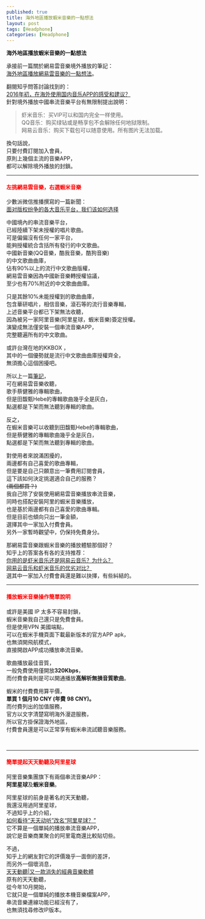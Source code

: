 ```yaml
---
published: true
title: 海外地區播放蝦米音樂的一點想法
layout: post
tags: [Headphone]
categories: [Headphone]
---
```


**海外地區播放蝦米音樂的一點想法**   
    
承接前一篇關於網易雲音樂境外播放的筆記：    
[海外地區播放網易雲音樂的一點想法][1]。    
    
翻閱知乎問答討論找到的：    
[<span lang="zh-Hans">2016年初，在海外使用国内音乐APP的感受和建议？</span>][2]   
針對境外播放中國串流音樂平台有無限制提出說明：   

> <span lang="zh-Hans">虾米音乐：买VIP可以和国内完全一样使用。</span>   
> <span lang="zh-Hans">QQ音乐：购买绿钻或是畅享包不会解除任何地狱限制。</span>   
> <span lang="zh-Hans">网易云音乐：购买下载包可以随意使用。所有图片无法加载。</span>   
    
換句話說，   
只要付費訂閱加入會員，   
原則上幾個主流的音樂APP，    
都可以解除境外播放的封鎖。   

-------------------------------

#### <font color="red">左挑網易雲音樂，右選蝦米音樂</font>    
    
少數派微信推播撰寫的一篇新聞：   
[<span lang="zh-Hans">面对版权纷争的各大音乐平台，我们该如何选择</span>][3]      
    
中國境內的串流音樂平台，    
已經陸續下架未授權的唱片歌曲。   
可是偏偏沒有任何一家平台，   
能夠授權統合含括所有發行的中文歌曲。    
中國新音樂(QQ音樂，酷我音樂，酷狗音樂)   
的中文歌曲曲庫，    
佔有90%以上的流行中文歌曲版權，   
網易雲音樂因為中國新音樂轉授權協議，    
至少也有70%附近的中文歌曲曲庫。   

只是其餘10%未能授權到的歌曲曲庫，    
包含華研唱片，相信音樂，滾石等的流行音樂專輯，   
上述音樂平台都已下架無法收聽，   
因為被另一家阿里音樂(阿里星球，蝦米音樂)簽定授權。    
演變成無法僅安裝一個串流音樂APP，    
完整聽遍所有的中文歌曲。    

或許台灣在地的KKBOX ，    
其中的一個優勢就是流行中文歌曲曲庫授權齊全，    
無須擔心這個困擾吧。    

所以上一篇[筆記][1]，   
可在網易雲音樂收聽，    
歌手蔡健雅的專輯歌曲，   
但是田馥甄Hebe的專輯歌曲幾乎全是灰白，     
點選都是下架而無法聽到專輯的歌曲。     

反之，   
在蝦米音樂可以收聽到田馥甄Hebe的專輯歌曲，   
但是蔡健雅的專輯歌曲幾乎全是灰白，     
點選都是下架而無法聽到專輯的歌曲。     

對使用者來說滿困擾的，   
兩邊都有自己喜愛的歌曲專輯，    
但是要是自己只願意出一筆費用訂閱會員，   
這下該如何決定挑選適合自己的服務？   
<del>(兩個都買？)</del>    
我自己除了安裝使用網易雲音樂播放串流音樂，   
同時也搭配安裝阿里的蝦米音樂播放，   
也是基於兩邊都有自己喜愛的歌曲專輯。    
但是目前也傾向只出一筆金額，    
選擇其中一家加入付費會員。   
另外一家暫時觀望中，仍保持免費身分。    

那網易雲音樂跟蝦米音樂的播放體驗那個好？    
知乎上的答案各有各的支持推荐：   
[<span lang="zh-Hans">你用的是虾米音乐还是网易云音乐？为什么？</span>][4]   
[<span lang="zh-Hans">网易云音乐和虾米音乐的优劣对比？</span>][5]     
選其中一家加入付費會員還是難以抉擇，有些糾結的。    

------------------

#### <font color="red">播放蝦米音樂操作簡單說明</font>    

或許是美國 IP 太多不容易封鎖，     
蝦米音樂我自己還只是免費會員。   
但是使用VPN 美國端點，   
可以在蝦米手機頁面下載最新版本的官方APP apk，    
也無須開飛航模式，   
直接開啟APP成功播放串流音樂。    

歌曲播放最佳音質，   
一般免費使用僅開放**320Kbps**，   
而付費會員則是可以開通播放**高解析無損音質歌曲**。   
  
蝦米的付費費用算平價，     
**單買 1 個月10 CNY (年費 98 CNY)。**    
而付費列出的加值服務，   
官方以文字清楚寫明海外漫遊服務，    
所以官方掛保證海外地區，    
付費會員還是可以正常享有蝦米串流試聽音樂服務。   

<div id="lightgallery" class="owl-carousel owl-theme">
<a href="https://res.cloudinary.com/shengshampoo/image/upload/s--SKoTKvvc--/v1476620972/Screenshot_2016-10-16-12-41-551-fs8_svn0dv.png" data-sub-html="蝦米音樂 付費會員費用"><img class="responsively-lazy responsively-lazy-300" src="https://res.cloudinary.com/shengshampoo/image/upload/s--b-M0RIR3--/v1476620972/Screenshot_2016-10-16-12-41-552-fs8_axgmo1.png" srcset="data:image/gif;base64,R0lGODlhAQABAIAAAP///////yH5BAEKAAEALAAAAAABAAEAAAICTAEAOw==" /></a>
<a href="https://res.cloudinary.com/shengshampoo/image/upload/s--v_aPfr6K--/v1476620972/Screenshot_2016-10-16-12-41-581-fs8_jtgkyf.png" data-sub-html="蝦米音樂 付費會員服務 寫明海外漫遊服務"><img class="responsively-lazy responsively-lazy-300" src="https://res.cloudinary.com/shengshampoo/image/upload/s--ygFcTfV---/v1476620972/Screenshot_2016-10-16-12-41-582-fs8_a2skyw.png" srcset="data:image/gif;base64,R0lGODlhAQABAIAAAP///////yH5BAEKAAEALAAAAAABAAEAAAICTAEAOw==" /></a>
<a href="https://res.cloudinary.com/shengshampoo/image/upload/s--3K8Q-hiD--/v1476620973/Screenshot_2016-10-16-20-00-101-fs8_axvgu4.png" data-sub-html="田馥甄Hebe的專輯清單-可以播放"><img class="responsively-lazy responsively-lazy-300" src="https://res.cloudinary.com/shengshampoo/image/upload/s--K6L2ur1E--/v1476620973/Screenshot_2016-10-16-20-00-102-fs8_z0smuy.png" srcset="data:image/gif;base64,R0lGODlhAQABAIAAAP///////yH5BAEKAAEALAAAAAABAAEAAAICTAEAOw==" /></a>
<a href="https://res.cloudinary.com/shengshampoo/image/upload/s--Z6p1y3jJ--/v1476620972/Screenshot_2016-10-16-20-00-011-fs8_odjzah.png" data-sub-html="田馥甄Hebe的專輯歌曲播放及歌詞顯示"><img class="responsively-lazy responsively-lazy-300" src="http://res.cloudinary.com/shengshampoo/image/upload/s--isKcSiK8--/v1476620972/Screenshot_2016-10-16-20-00-012-fs8_prwbug.png" srcset="data:image/gif;base64,R0lGODlhAQABAIAAAP///////yH5BAEKAAEALAAAAAABAAEAAAICTAEAOw==" /></a>
<a href="https://res.cloudinary.com/shengshampoo/image/upload/s--BSUpp0rM--/v1476620973/Screenshot_2016-10-16-20-00-481-fs8_gxsved.png" data-sub-html="蔡健雅的專輯清單-幾乎全是灰白，無法播放"><img class="responsively-lazy responsively-lazy-300" src="https://res.cloudinary.com/shengshampoo/image/upload/s--X2KbaRqE--/v1476620973/Screenshot_2016-10-16-20-00-482-fs8_ai8bel.png" srcset="data:image/gif;base64,R0lGODlhAQABAIAAAP///////yH5BAEKAAEALAAAAAABAAEAAAICTAEAOw==" /></a>
</div>


------

#### <font color="red">簡單提起天天動聽及阿里星球</font>   
  
阿里音樂集團旗下有兩個串流音樂APP：   
**阿里星球**及**蝦米音樂**。    

阿里星球的前身是著名的天天動聽，    
我還沒用過阿里星球，    
不過知乎上的介紹，   
[<span lang="zh-Hans">如何看待“天天动听”改名“阿里星球？”</span>][6]    
它不算是一個單純的播放串流音樂APP，   
說它是音樂商業聚合的阿里電商還比較貼切些。   

不過，   
知乎上的網友對它的評價幾乎一面倒的差評，    
而另外一個壞消息，   
[天天動聽|又一款消失的經典音樂軟體][7]    
原有的天天動聽，    
從今年10月開始，   
它就只是一個單純的播放本機音樂檔案APP，   
串流音樂連線功能已經沒有了，    
也無須找尋修改IP版本。    


[1]: https://shengshampoo.github.io/headphone/2016/10/02/neteasemusic-outside-cn.html
[2]: https://www.zhihu.com/question/39565371
[3]: https://mp.weixin.qq.com/s?__biz=MjM5NDU1NTE5NA==&mid=2712709990&idx=1&sn=104709a1ad0b91addaeae962dea4da3a&scene=0
[4]: https://www.zhihu.com/question/23722158
[5]: https://www.zhihu.com/question/21083034
[6]: https://www.zhihu.com/question/41664635
[7]: https://kknews.cc/tech/gxyqe9.html
